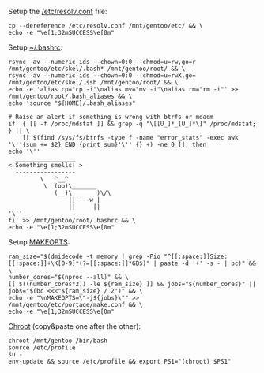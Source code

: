 Setup the [/etc/resolv.conf](https://wiki.gentoo.org/wiki/Resolv.conf) file:

```shell
cp --dereference /etc/resolv.conf /mnt/gentoo/etc/ && \
echo -e "\e[1;32mSUCCESS\e[0m"
```

Setup [~/.bashrc](https://wiki.gentoo.org/wiki/Bash#Files):

```shell
rsync -av --numeric-ids --chown=0:0 --chmod=u=rw,go=r /mnt/gentoo/etc/skel/.bash* /mnt/gentoo/root/ && \
rsync -av --numeric-ids --chown=0:0 --chmod=u=rwX,go= /mnt/gentoo/etc/skel/.ssh /mnt/gentoo/root/ && \
echo -e 'alias cp="cp -i"\nalias mv="mv -i"\nalias rm="rm -i"' >> /mnt/gentoo/root/.bash_aliases && \
echo 'source "${HOME}/.bash_aliases"

# Raise an alert if something is wrong with btrfs or mdadm
if  { [[ -f /proc/mdstat ]] && grep -q "\[[U_]*_[U_]*\]" /proc/mdstat; } || \
    [[ $(find /sys/fs/btrfs -type f -name "error_stats" -exec awk '\''{sum += $2} END {print sum}'\'' {} +) -ne 0 ]]; then
echo '\''
  _________________
< Something smells! >
  -----------------
         \   ^__^
          \  (oo)\_______
             (__)\       )\/\
                 ||----w |
                 ||     ||
'\''
fi' >> /mnt/gentoo/root/.bashrc && \
echo -e "\e[1;32mSUCCESS\e[0m"
```

Setup [MAKEOPTS](https://wiki.gentoo.org/wiki/MAKEOPTS):

```shell
ram_size="$(dmidecode -t memory | grep -Pio "^[[:space:]]Size:[[:space:]]+\K[0-9]*(?=[[:space:]]*GB$)" | paste -d '+' -s - | bc)" && \
number_cores="$(nproc --all)" && \
[[ $((number_cores*2)) -le ${ram_size} ]] && jobs="${number_cores}" || jobs="$(bc <<<"${ram_size} / 2")" && \
echo -e "\nMAKEOPTS=\"-j${jobs}\"" >> /mnt/gentoo/etc/portage/make.conf && \
echo -e "\e[1;32mSUCCESS\e[0m"
```

[Chroot](https://wiki.gentoo.org/wiki/Chroot) (copy&paste one after the other):

```shell
chroot /mnt/gentoo /bin/bash
source /etc/profile
su -
env-update && source /etc/profile && export PS1="(chroot) $PS1"
```
